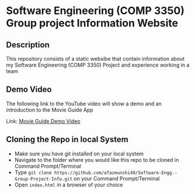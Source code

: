 # Software Engineering (COMP 3350) Group project Information Website

## Description
This repository consists of a static websibe that contain information about my Software Engineering (COMP 3350) Project and experience working in a team 

## Demo Video
The following link to the YouTube video will show a demo and an introduction to the Movie Guide App

Link: [Movie Guide Demo Video](https://www.youtube.com/watch?v=g6UcowNzqRw&ab_channel=TheNogster)

## Cloning the Repo in local System
 * Make sure you have git installed on your local system
 * Navigate to the folder where you would like this repo to be cloned in Command Prompt/Terminal
 * Type ``` git clone https://github.com/afazmunshi49/Software-Engg.-Group-Project-Info.git ``` on your Command Prompt/Terminal
 * Open ``` index.html ``` in a browser of your choice
